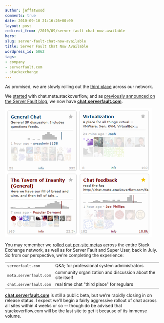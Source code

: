 ```yaml
---
author: jeffatwood
comments: true
date: 2010-09-10 21:16:26+00:00
layout: post
redirect_from: /2010/09/server-fault-chat-now-available
hero: 
slug: server-fault-chat-now-available
title: Server Fault Chat Now Available
wordpress_id: 5062
tags:
- company
- serverfault.com
- stackexchange
---
```


As promised, we are slowly rolling out the [third place](http://blog.stackoverflow.com/2010/04/do-trilogy-sites-need-a-third-place/) across our network.

We [started](http://blog.stackoverflow.com/2010/08/chat-now-in-public-beta/) with chat.meta.stackoverflow, and as [previously announced on the Server Fault blog](http://blog.serverfault.com/post/1097124976/live-chat-for-server-fault), we now have **[chat.serverfault.com](http://chat.serverfault.com)**.

![](/images/wordpress/chat-rooms-sf-and-meta1.png)

You may remember we [rolled out per-site metas](http://blog.stackoverflow.com/2010/07/new-per-site-metas/) across the entire Stack Exchange network, as well as for Server Fault and Super User, back in July. So from our perspective, we're completing the experience:

<table cellpadding="4" width="600" cellspacing="4" >
<tr >

<td ><code>serverfault.com</code>
</td>
<td >Q&A; for professional system administrators
</td>
</tr>
<tr >

<td ><code>meta.serverfault.com</code>
</td>
<td >community organization and discussion about the site itself
</td>
</tr>
<tr >

<td ><code>chat.serverfault.com</code>
</td>
<td >real time chat "third place" for regulars
</td>
</tr>
</table>

**[chat.serverfault.com](http://chat.serverfault.com)** is still a public beta, but we're rapidly closing in on release status. I expect we'll begin a fairly aggressive rollout of chat across all sites within 4 weeks or so -- though do be advised that stackoverflow.com will be the last site to get it because of its immense volume.
